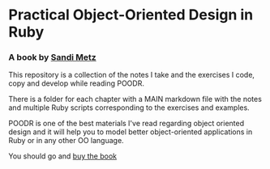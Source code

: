 # Practical Object-Oriented Design in Ruby
### A book by [Sandi Metz](http://www.sandimetz.com/)

This repository is a collection of the notes I take and the exercises I code, copy and develop while reading POODR.

There is a folder for each chapter with a MAIN markdown file with the notes and multiple Ruby scripts corresponding to the exercises and examples.

POODR is one of the best materials I've read regarding object oriented design and it will help you to model better object-oriented applications in Ruby or in any other OO language.

You should go and [buy the book](http://www.poodr.com/)
